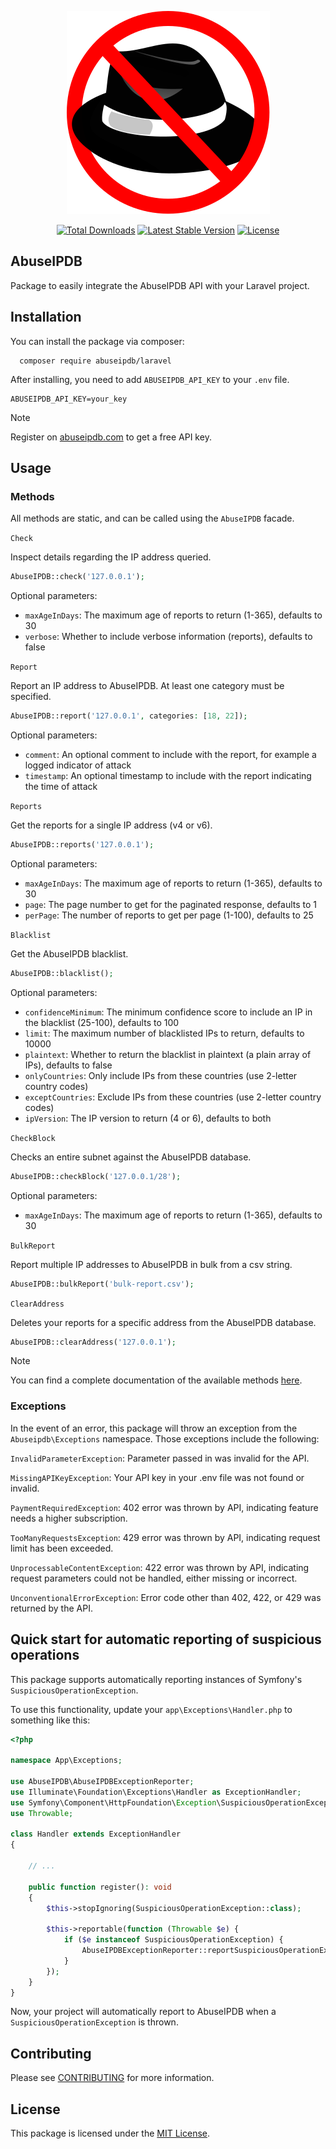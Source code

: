 <p align="center">
    <a href="https://github.com/AbuseIPDB/laravel" target="_blank">
        <img src=".github/logo.svg" alt="AbuseIPDB Logo" />
    </a>
</p>

<p align="center">
    <a href="https://packagist.org/packages/AbuseIPDB/laravel"><img src="https://img.shields.io/packagist/dt/AbuseIPDB/laravel.svg" alt="Total Downloads"></a>
    <a href="https://packagist.org/packages/AbuseIPDB/laravel"><img src="https://img.shields.io/packagist/v/AbuseIPDB/laravel.svg" alt="Latest Stable Version"></a>
    <a href="https://packagist.org/packages/AbuseIPDB/laravel"><img src="https://img.shields.io/packagist/l/AbuseIPDB/laravel.svg" alt="License"></a>
</p>

## AbuseIPDB

Package to easily integrate the AbuseIPDB API with your Laravel project.

## Installation

You can install the package via composer:

```shell
  composer require abuseipdb/laravel
```

After installing, you need to add `ABUSEIPDB_API_KEY` to your `.env` file.

```dotenv
ABUSEIPDB_API_KEY=your_key
```

> [!NOTE]
> Register on [abuseipdb.com](https://www.abuseipdb.com/) to get a free API key.

## Usage

### Methods

All methods are static, and can be called using the `AbuseIPDB` facade.

`Check`

Inspect details regarding the IP address queried.

```php
AbuseIPDB::check('127.0.0.1');
```

Optional parameters:
- `maxAgeInDays`: The maximum age of reports to return (1-365), defaults to 30
- `verbose`: Whether to include verbose information (reports), defaults to false

`Report`

Report an IP address to AbuseIPDB. At least one category must be specified.

```php
AbuseIPDB::report('127.0.0.1', categories: [18, 22]);
```

Optional parameters:
- `comment`: An optional comment to include with the report, for example a logged indicator of attack
- `timestamp`: An optional timestamp to include with the report indicating the time of attack

`Reports`

Get the reports for a single IP address (v4 or v6).

```php
AbuseIPDB::reports('127.0.0.1');
```

Optional parameters:
- `maxAgeInDays`: The maximum age of reports to return (1-365), defaults to 30
- `page`: The page number to get for the paginated response, defaults to 1
- `perPage`: The number of reports to get per page (1-100), defaults to 25

`Blacklist`

Get the AbuseIPDB blacklist.

```php
AbuseIPDB::blacklist();
```

Optional parameters:
- `confidenceMinimum`: The minimum confidence score to include an IP in the blacklist (25-100), defaults to 100
- `limit`: The maximum number of blacklisted IPs to return, defaults to 10000
- `plaintext`: Whether to return the blacklist in plaintext (a plain array of IPs), defaults to false
- `onlyCountries`: Only include IPs from these countries (use 2-letter country codes)
- `exceptCountries`: Exclude IPs from these countries (use 2-letter country codes)
- `ipVersion`: The IP version to return (4 or 6), defaults to both

`CheckBlock`

Checks an entire subnet against the AbuseIPDB database.

```php
AbuseIPDB::checkBlock('127.0.0.1/28');
```

Optional parameters:
- `maxAgeInDays`: The maximum age of reports to return (1-365), defaults to 30

`BulkReport`

Report multiple IP addresses to AbuseIPDB in bulk from a csv string.

```php
AbuseIPDB::bulkReport('bulk-report.csv');
```

`ClearAddress`

Deletes your reports for a specific address from the AbuseIPDB database.

```php
AbuseIPDB::clearAddress('127.0.0.1');
```

> [!NOTE]
> You can find a complete documentation of the available methods [here](https://docs.abuseipdb.com).

### Exceptions

In the event of an error, this package will throw an exception from the `Abuseipdb\Exceptions` namespace.
Those exceptions include the following:

`InvalidParameterException`: Parameter passed in was invalid for the API.

`MissingAPIKeyException`: Your API key in your .env file was not found or invalid.

`PaymentRequiredException`: 402 error was thrown by API, indicating feature needs a higher subscription.

`TooManyRequestsException`: 429 error was thrown by API, indicating request limit has been exceeded.

`UnprocessableContentException`: 422 error was thrown by API, indicating request parameters could not be handled, either missing or incorrect.

`UnconventionalErrorException`: Error code other than 402, 422, or 429 was returned by the API.

## Quick start for automatic reporting of suspicious operations

This package supports automatically reporting instances of Symfony's `SuspiciousOperationException`. 

To use this functionality, update your `app\Exceptions\Handler.php` to something like this:

```php
<?php

namespace App\Exceptions;

use AbuseIPDB\AbuseIPDBExceptionReporter;
use Illuminate\Foundation\Exceptions\Handler as ExceptionHandler;
use Symfony\Component\HttpFoundation\Exception\SuspiciousOperationException;
use Throwable;

class Handler extends ExceptionHandler
{

    // ...
 
    public function register(): void
    {
        $this->stopIgnoring(SuspiciousOperationException::class);
    
        $this->reportable(function (Throwable $e) {
            if ($e instanceof SuspiciousOperationException) {
                AbuseIPDBExceptionReporter::reportSuspiciousOperationException();
            }
        });
    }
}
```

Now, your project will automatically report to AbuseIPDB when a `SuspiciousOperationException` is thrown.

## Contributing

Please see [CONTRIBUTING](CONTRIBUTING.md) for more information.

## License

This package is licensed under the [MIT License](LICENSE.md).
